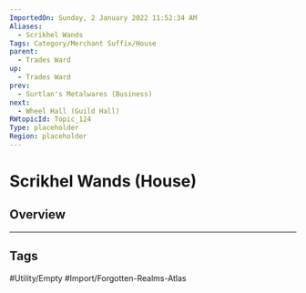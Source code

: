 ```yaml
---
ImportedOn: Sunday, 2 January 2022 11:52:34 AM
Aliases:
  - Scrikhel Wands
Tags: Category/Merchant Suffix/House
parent:
  - Trades Ward
up:
  - Trades Ward
prev:
  - Surtlan's Metalwares (Business)
next:
  - Wheel Hall (Guild Hall)
RWtopicId: Topic_124
Type: placeholder
Region: placeholder
---
```

# Scrikhel Wands (House)
## Overview

---
## Tags
#Utility/Empty #Import/Forgotten-Realms-Atlas

